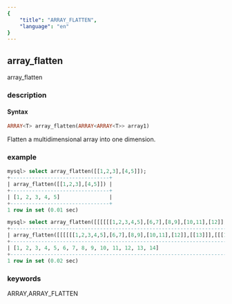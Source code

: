 ```yaml
---
{
    "title": "ARRAY_FLATTEN",
    "language": "en"
}
---
```


<!--
Licensed to the Apache Software Foundation (ASF) under one
or more contributor license agreements.  See the NOTICE file
distributed with this work for additional information
regarding copyright ownership.  The ASF licenses this file
to you under the Apache License, Version 2.0 (the
"License"); you may not use this file except in compliance
with the License.  You may obtain a copy of the License at

  http://www.apache.org/licenses/LICENSE-2.0

Unless required by applicable law or agreed to in writing,
software distributed under the License is distributed on an
"AS IS" BASIS, WITHOUT WARRANTIES OR CONDITIONS OF ANY
KIND, either express or implied.  See the License for the
specific language governing permissions and limitations
under the License.
-->

## array_flatten

array_flatten

### description

#### Syntax

```sql
ARRAY<T> array_flatten(ARRAY<ARRAY<T>> array1)
```

Flatten a multidimensional array into one dimension.

### example

```sql
mysql> select array_flatten([[1,2,3],[4,5]]);
+--------------------------------+
| array_flatten([[1,2,3],[4,5]]) |
+--------------------------------+
| [1, 2, 3, 4, 5]                |
+--------------------------------+
1 row in set (0.01 sec)

mysql> select array_flatten([[[[[[1,2,3,4,5],[6,7],[8,9],[10,11],[12]],[[13]]],[[[14]]]]]]);
+-------------------------------------------------------------------------------+
| array_flatten([[[[[[1,2,3,4,5],[6,7],[8,9],[10,11],[12]],[[13]]],[[[14]]]]]]) |
+-------------------------------------------------------------------------------+
| [1, 2, 3, 4, 5, 6, 7, 8, 9, 10, 11, 12, 13, 14]                               |
+-------------------------------------------------------------------------------+
1 row in set (0.02 sec)
```

### keywords

ARRAY,ARRAY_FLATTEN
